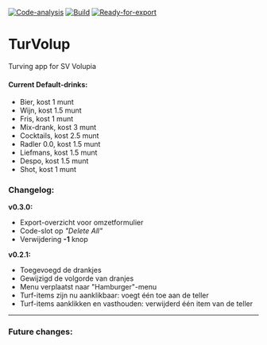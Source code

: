 [![Code-analysis](https://github.com/yoriaantje-dev/TurVolup/actions/workflows/code-analysis.yml/badge.svg)](https://github.com/yoriaantje-dev/TurVolup/actions/workflows/code-analysis.yml)
[![Build](https://github.com/yoriaantje-dev/TurVolup/actions/workflows/build.yml/badge.svg)](https://github.com/yoriaantje-dev/TurVolup/actions/workflows/build.yml)
[![Ready-for-export](https://github.com/yoriaantje-dev/TurVolup/actions/workflows/ready-for-export.yml/badge.svg)](https://github.com/yoriaantje-dev/TurVolup/actions/workflows/ready-for-export.yml)
# TurVolup
Turving app for SV Volupia

#### Current Default-drinks:
  - Bier,        kost 1 munt
  - Wijn,        kost 1.5 munt
  - Fris,        kost 1 munt
  - Mix-drank,   kost 3 munt
  - Cocktails,   kost 2.5 munt
  - Radler 0.0,  kost 1.5 munt
  - Liefmans,    kost 1.5 munt
  - Despo,       kost 1.5 munt
  - Shot,        kost 1 munt

### Changelog:
**v0.3.0:**
  - Export-overzicht voor omzetformulier
  - Code-slot op _"Delete All"_
  - Verwijdering **-1** knop

**v0.2.1:**
  - Toegevoegd de drankjes
  - Gewijzigd de volgorde van dranjes
  - Menu verplaatst naar "Hamburger"-menu
  - Turf-items zijn nu aanklikbaar: voegt één toe aan de teller
  - Turf-items aanklikken en vasthouden: verwijderd één item van de teller
---
### Future changes:

